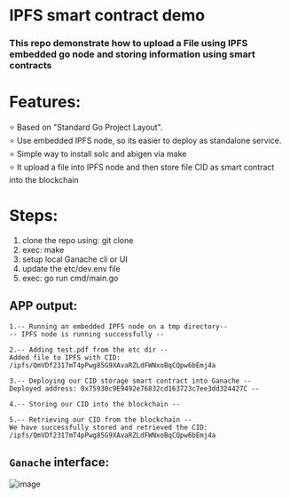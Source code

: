 # IPFS smart contract demo

### This repo demonstrate how to upload a File using IPFS embedded go node and storing information using smart contracts

# Features:
⭐ Based on "Standard Go Project Layout".
<br>⭐ Use embedded IPFS node, so its easier to deploy as standalone service.
<br>⭐ Simple way to install solc and abigen via make
<br>⭐ It upload a file into IPFS node and then store file CID as smart contract into the blockchain

# Steps:
1. clone the repo using: git clone
2. exec: make
3. setup local Ganache cli or UI
4. update the etc/dev.env file
5. exec: go run cmd/main.go
	
## APP output:
```
1.-- Running an embedded IPFS node on a tmp directory-- 
-- IPFS node is running successfully --

2.-- Adding test.pdf from the etc dir --
Added file to IPFS with CID: /ipfs/QmVDf2317mT4pPwg85G9XAvaRZLdFWNxoBqCQpw6bEmj4a

3.-- Deploying our CID storage smart contract into Ganache --
Deployed address: 0x75930c9E9492e76832cd163723c7ee3dd324427C --

4.-- Storing our CID into the blockchain --

5.-- Retrieving our CID from the blockchain --
We have successfully stored and retrieved the CID: /ipfs/QmVDf2317mT4pPwg85G9XAvaRZLdFWNxoBqCQpw6bEmj4a
```

## `Ganache` interface:
![image](https://user-images.githubusercontent.com/13569609/129557878-08645539-c7a7-4419-91a8-51b502498ded.png)

<br>
